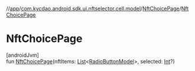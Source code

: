 //[app](../../../index.md)/[com.kycdao.android.sdk.ui.nftselector.cell.model](../index.md)/[NftChoicePage](index.md)/[NftChoicePage](-nft-choice-page.md)

# NftChoicePage

[androidJvm]\
fun [NftChoicePage](-nft-choice-page.md)(nftItems: [List](https://kotlinlang.org/api/latest/jvm/stdlib/kotlin.collections/-list/index.html)&lt;[RadioButtonModel](../-radio-button-model/index.md)&gt;, selected: [Int](https://kotlinlang.org/api/latest/jvm/stdlib/kotlin/-int/index.html)?)
